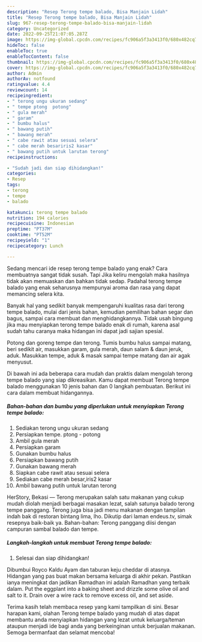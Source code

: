 ```yaml
---
description: "Resep Terong tempe balado, Bisa Manjain Lidah"
title: "Resep Terong tempe balado, Bisa Manjain Lidah"
slug: 967-resep-terong-tempe-balado-bisa-manjain-lidah
category: Uncategorized
date: 2022-09-25T21:07:05.287Z
image: https://img-global.cpcdn.com/recipes/fc906a5f3a3413f0/680x482cq70/terong-tempe-balado-foto-resep-utama.jpg
hideToc: false
enableToc: true
enableTocContent: false
thumbnail: https://img-global.cpcdn.com/recipes/fc906a5f3a3413f0/680x482cq70/terong-tempe-balado-foto-resep-utama.jpg
cover: https://img-global.cpcdn.com/recipes/fc906a5f3a3413f0/680x482cq70/terong-tempe-balado-foto-resep-utama.jpg
author: Admin
authorAv: notfound
ratingvalue: 4.4
reviewcount: 14
recipeingredient:
- " terong ungu ukuran sedang"
- " tempe ptong  potong"
- " gula merah"
- " garam"
- " bumbu halus"
- " bawang putih"
- " bawang merah"
- " cabe rawit atau sesuai selera"
- " cabe merah besariris2 kasar"
- " bawang putih untuk larutan terong"
recipeinstructions:

- "Sudah jadi dan siap dihidangkan!"
categories:
- Resep
tags:
- terong
- tempe
- balado

katakunci: terong tempe balado 
nutrition: 194 calories
recipecuisine: Indonesian
preptime: "PT37M"
cooktime: "PT52M"
recipeyield: "1"
recipecategory: Lunch

---
```



Sedang mencari ide resep terong tempe balado yang enak? Cara membuatnya sangat tidak susah. Tapi Jika keliru mengolah maka hasilnya tidak akan memuaskan dan bahkan tidak sedap. Padahal terong tempe balado yang enak seharusnya mempunyai aroma dan rasa yang dapat memancing selera kita.


Banyak hal yang sedikit banyak mempengaruhi kualitas rasa dari terong tempe balado, mulai dari jenis bahan, kemudian pemilihan bahan segar dan bagus, sampai cara membuat dan menghidangkannya. Tidak usah bingung jika mau menyiapkan terong tempe balado enak di rumah, karena asal sudah tahu caranya maka hidangan ini dapat jadi sajian spesial.

Potong dan goreng tempe dan terong. Tumis bumbu halus sampai matang, beri sedikit air, masukkan garam, gula merah, daun salam &amp; daun jeruk, aduk. Masukkan tempe, aduk &amp; masak sampai tempe matang dan air agak menyusut.


Di bawah ini ada beberapa cara mudah dan praktis dalam mengolah terong tempe balado yang siap dikreasikan. Kamu dapat membuat Terong tempe balado menggunakan 10 jenis bahan dan 0 langkah pembuatan. Berikut ini cara dalam membuat hidangannya.

<!--inarticleads1-->

##### Bahan-bahan dan bumbu yang diperlukan untuk menyiapkan Terong tempe balado:

1. Sediakan  terong ungu ukuran sedang
1. Persiapkan  tempe. ptong - potong
1. Ambil  gula merah
1. Persiapkan  garam
1. Gunakan  bumbu halus
1. Persiapkan  bawang putih
1. Gunakan  bawang merah
1. Siapkan  cabe rawit atau sesuai selera
1. Sediakan  cabe merah besar,iris2 kasar
1. Ambil  bawang putih untuk larutan terong


HerStory, Bekasi — Terong merupakan salah satu makanan yang cukup mudah diolah menjadi berbagai masakan lezat, salah satunya balado terong tempe panggang. Terong juga bisa jadi menu makanan dengan tampilan indah bak di restoran bintang lima, lho. Dikutip dari laman endeus.tv, simak resepnya baik-baik ya. Bahan-bahan: Terong panggang diisi dengan campuran sambal balado dan tempe. 

<!--inarticleads2-->

##### Langkah-langkah untuk membuat Terong tempe balado:


1. Selesai dan siap dihidangkan!

Dibumbui Royco Kaldu Ayam dan taburan keju cheddar di atasnya. Hidangan yang pas buat makan bersama keluarga di akhir pekan. Pastikan ianya meningkat dan jadikan Ramadhan ini adalah Ramadhan yang terbaik dalam. Put the eggplant into a baking sheet and drizzle some olive oil and salt to it. Drain over a wire rack to remove excess oil, and set aside. 

Terima kasih telah membaca resep yang kami tampilkan di sini. Besar harapan kami, olahan Terong tempe balado yang mudah di atas dapat membantu anda menyiapkan hidangan yang lezat untuk keluarga/teman ataupun menjadi ide bagi anda yang berkeinginan untuk berjualan makanan. Semoga bermanfaat dan selamat mencoba!
